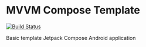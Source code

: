 # MVVM Compose Template
[![Build Status](https://app.bitrise.io/app/fb32dbf998d12981/status.svg?token=G37Y6sAploV7I4DCj_m4GA&branch=main)](https://app.bitrise.io/app/fb32dbf998d12981)

Basic template Jetpack Compose Android application
